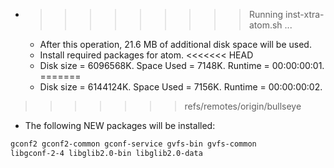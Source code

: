 * >>>>>>>>> Running inst-xtra-atom.sh ...
  * After this operation, 21.6 MB of additional disk space will be used.
  * Install required packages for atom.
<<<<<<< HEAD
  * Disk size = 6096568K. Space Used = 7148K. Runtime = 00:00:00:01.
=======
  * Disk size = 6144124K. Space Used = 7156K. Runtime = 00:00:00:02.
>>>>>>> refs/remotes/origin/bullseye
  * The following NEW packages will be installed:
  ```bash
gconf2 gconf2-common gconf-service gvfs-bin gvfs-common
libgconf-2-4 libglib2.0-bin libglib2.0-data
  ```
